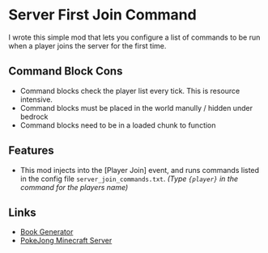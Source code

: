 # Server First Join Command
I wrote this simple mod that lets you configure a list of commands to be run when a player joins the server for the first time.

## Command Block Cons
* Command blocks check the player list every tick. This is resource intensive.
* Command blocks must be placed in the world manully / hidden under bedrock
* Command blocks need to be in a loaded chunk to function

## Features
* This mod injects into the [Player Join] event, and runs commands listed in the config file `server_join_commands.txt`. *(Type `{player}` in the command for the players name)*


## Links
* [Book Generator](https://www.gamergeeks.net/apps/minecraft/give-command-generator/written-books)
* [PokeJong Minecraft Server](https://pokejong.com/)
